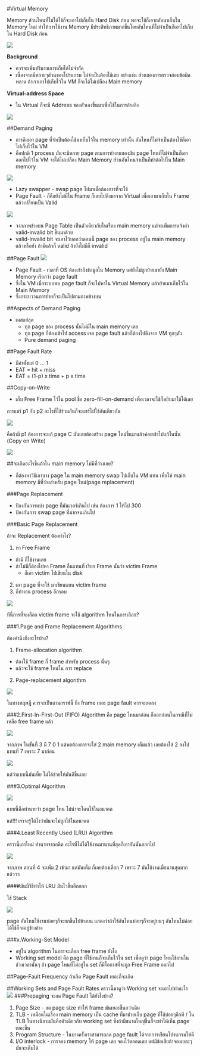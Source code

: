 #Virtual Memory

Memory ส่วนไหนที่ไม่ได้ใช้ก็จะเอาไปเก็บใน Hard Disk ก่อน พอจะใช้ก็เอากลับมาเก็บใน Memory ใหม่ ทำให้การใช้งาน Memory มีประสิทธิภาพมากขึ้นโดยอันไหนที่ไม่จำเป็นก็เอาไปเก็บใน Hard Disk ก่อน

![](./imgs/vm-1.jpg)

**Background**
* ควรจะเพิ่มปริมาณการเก็บได้ไม่จำกัด
* เนื่องจากมีหลายๆส่วนของโปรแกรม ไม่จำเป็นต้องใช้เลย อย่างเช่น ส่วนของการตรวจสอบข้อผิดพลาด ถ้าเราเอาไปเก็บไว้ใน VM ก็จะได้ไม่เปลือง Main memory

**Virtual-address Space**
* ใน Virtual ก็จะมี Address ของตัวเองขึ้นมาเพื่อใช้ในการอ้างอิง

![](./imgs/vm-2.jpg)

##Demand Paging
* การดึงเอา page ที่จำเป็นต้องใช้มาเก็บไว้ใน memory เท่านั้น อันไหนที่ไม่จำเป็นต้องใช้ก็เอาไปเก็บไว้ใน VM
* คือปกติ 1 process มันจะมีหลาย page ตามการทำงานของมัน page ไหนที่ไม่จำเป็นก็เอาออกไปไว้ใน VM จะได้ไม่เปลือง Main Memory ส่วนอันไหนจำเป็นก็ทำต่อไปใน Main memory

![](./imgs/vm-3.jpg)

* Lazy swapper - swap page ไปมาเมื่อต้องการที่จะใช้
* Page Fault - ก็คือยังไม่มีใน Frame ก็เลยไปดึงมาจาก Virtual เพื่อเอามาเก็บใน Frame แล้วเปลี่ยนเป็น Valid

![](./imgs/vm-4.jpg)  

* จากภาพข้างบน Page Table เป็นตัวเดียวกับในเรื่อง main memory แต่จะเพิ่มการแจ้งค่า valid-invalid bit ขึ้นมาด้วย
* valid-invalid bit จะเอาไว้บอกว่าตอนนี้ page ของ process อยู่ใน main memory แล้วหรือยัง ถ้ามีแล้วก็ valid ถ้ายังไม่มีก็ invalid

##Page Fault
![](./imgs/IO-4.jpg)
* Page Fault - เวลาที่ OS ต้องเข้าถึงข้อมูลใน Memory แต่ยังไม่ถูกย้ายมายัง Main Memory เรียกว่า page fault
* ซึ่งใน VM เมื่อระบบพบ page fault ก็จะไปหาใน Virtual Memory แล้วย้ายมาเก็บไว้ใน Main Memory
* ซึ่งกระบววนการย้ายก็จะเป็นไปตามภาพข้างบน

##Aspects of Demand Paging
* เคสแย่สุด
  * ทุก page ของ process นั้นไม่มีใน main memory เลย
  * ทุก page ก็ต้องเข้าไป access เจอ page fault แล้วก็ต้องไปดึงจาก VM ทุกๆตัว
  * Pure demand paging

##Page Fault Rate
* มีค่าตั้งแต่ 0 ... 1
* EAT = hit + miss
* EAT = (1-p) x time + p x time

##Copy-on-Write
* เก็บ Free Frame ไว้ใน pool ชื่อ zero-fill-on-demand เพื่อเวลาจะใช้ก็หยิบมาใช้ได้เลย

การแชร์ p1 กับ p2 อะไรที่ใช้ร่วมกันก็จะแชร์ไปใช้อันเดียวกัน

![](./imgs/vm-5.jpg)

คือถ้ามี p1 ต้องการจะแก้ page C มันเลยต้องสร้าง page ใหม่ขึ้นมาแล้วค่อยเข้าไปแก้ในนั้น (Copy on Write)

![](./imgs/vm-6.jpg)

##จะเกิดอะไรขึ้นถ้าใน main memory ไม่มีที่ว่างเลย?
* ก็ต้องหาวิธีเอาบาง page ใน main memory swap ไปเก็บใน VM แทน เพื่อให้ main memory มีที่ว่างสำหรับ page ใหม่(page replacement)

###Page Replacement
* ป้องกันการแบ่ง page ที่มันเวอร์เกินไป เช่น ต้องการ 1 ให้ไป 300
* ป้องกันการ swap page ที่มากจนเกินไป

###Basic Page Replacement

ถ้าจะ Replacement ต้องทำไง?
1. หา Free Frame
  - ถ้ามี ก็ใช้งานเลย
  - ถ้าไม่มีก็ต้องไปหา Frame อื่นแทนที่ เรียก Frame นั้นว่า victim Frame
    - ก็เอา victim ไปเขียนใน disk
2. เอา page ที่จะใช้ มาเขียนแทน victim frame
3. ก็ทำงาน process อีกรอบ

![](./imgs/VM-7.jpg)

ทีนี้การที่จะเลือก victim frame จะใช้ algorithm ไหนในการเลือก?

###1.Page and Frame Replacement Algorithms

ต้องคำนึงถึงอะไรบ้าง?

1. Frame-allocation algorithm
  - ต้องใช้ frame กี่ frame สำหรับ process นั้นๆ
  - แล้วจะใช้ frame ไหนใน การ replace
2. Page-replacement algorithm

![](./imgs/VM-9.jpg)

ในทางทฤษฎี ควรจะเป็นตามกราฟนี้ ยิ่ง frame เยอะ page fault ควรจะลดลง

###2.First-In-First-Out (FIFO) Algorithm
คือ page ไหนมาก่อน ก็ออกก่อนในกรณีที่ไม่เหลือ free frame แล้ว

![](./imgs/VM-10.jpg)

จากภาพ ในขั้นที่ 3 มี 7 0 1 แต่พอต้องการจะใส่ 2 main memory เต็มแล้ว เลยต้องใส่ 2 ลงไปแทนที่ 7 เพราะ 7 มาก่อน

![](./imgs/VM-11jpg)

แต่ว่าแบบนี้มันเหี้ย ไม่ได้ช่วยให้มันดีขึ้นเลย

###3.Optimal Algorithm

![](./imgs/VM-12.jpg)

แบบนี้คือทำนายว่า page ไหน ไม่น่าจะโดนใช้ในอนาคต

แต่!!! เราจะรู้ได้ไงว่ามันจะไม่ถูกใช้ในอนาคต

###4.Least Recently Used (LRU) Algorithm

คราวนี้เอาใหม่ ทำนายจากอดีต อะไรที่ไม่ได้ใช้งานมานานที่สุดก็เอาอันนั้นออกไป

![](./imgs/VM-13.jpg)

จากภาพ ตอนที่ 4 จะเพิ่ม 2 เข้ามา แต่มันเต็ม ก็เลยต้องเลือก 7 เพราะ 7 มันใช้งานเมื่อนานสุดมากแล้ววว

####มันมีวิธีทำให้ LRU มันไวขึ้นอีกกกก

ใช้ Stack

![](!./imgs/VM-14.jpg)

page อันไหนใช้งานบ่อยๆก็จะยกขึ้นไปข้างบน แสดงว่าถ้าใช้อันไหนบ่อยๆก็จะอยู่บนๆ อันไหนไม่ค่อยได้ใช้ก็จะอยู่ข้างล่าง

###x.Working-Set Model
* อยู่ใน algorithm ในการจะเลือก free frame ยังไง
* Working set model คือ page ที่ใช้งานก็จะเก็บไว้ใน set เพื่อดูว่า page ไหนใช้งานในช่วงเวลานั้นๆ ถ้า page ไหนที่ไม่อยู่ใน set ก็มีโอกาสที่จะถูก Free Frame ออกไป

##Page-Fault Frequency
ถ้าเกิด Page Fault เยอะก็จะเกิด

##Working Sets and Page Fault Rates
คราวนี้มาดูว่า Working set จะเอาไปทำอะไร
![](./imgs/VM-8.jpg)
###Prepaging จะลด Page Fault ได้ยังไงบ้าง?
1. Page Size - ลด page size ทำให้ frame มันเยอะขึ้นกว่าเดิม
2. TLB - เหมือนในเรื่อง main memory เป็น cache ที่มาช่วยเก็บ page ที่ใช้บ่อยๆอีกที / ใน TLB ในทางนิยามมันคือตัวเดียวกับ working set ซึ่งถ้ามีขนาดใหญ่ขึ้นก็จะทำให้เห็น page เยอะขึ้น
3. Program Structure - ในบางครั้งเราสามารถลด page fault ได้จากการเขียนโปรแกรมให้ดี
4. I/O interlock - การจอง memory ให้ page เลย จองไว้ตลอดเลย แต่มีข้อเสียถ้าจองเยอะๆ มันจะเต็มได้
